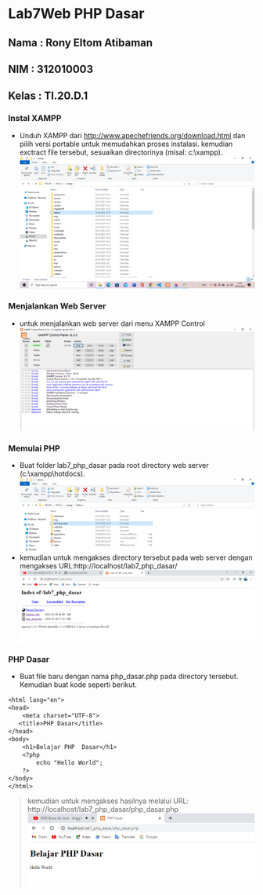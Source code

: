 # Lab7Web PHP Dasar
## Nama : Rony Eltom Atibaman
## NIM : 312010003
## Kelas : TI.20.D.1

### Instal XAMPP
* Unduh XAMPP dari http://www.apechefriends.org/download.html dan pilih versi portable untuk memudahkan proses instalasi. kemudian exctract file tersebut, sesuaikan directorinya (misal: c:\xampp).<br>
![Gambar1](screenshot/a.png)<br>

### Menjalankan Web Server
* untuk menjalankan web server dari menu XAMPP Control<br>
![gambar2](screenshot/b.png)<br>

### Memulai PHP
* Buat folder lab7_php_dasar pada root directory web server (c:\xampp\hotdocs).<br>
![gambar3](screenshot/c.png)<br>
* kemudian untuk mengakses directory tersebut pada web server dengan mengakses URL:http://localhost/lab7_php_dasar/ <br>
![gambar4](screenshot/d.png)

### PHP Dasar
* Buat file baru dengan nama php_dasar.php pada directory tersebut. Kemudian buat kode seperti berikut.<br>
```<!DOCTYPE html>
<html lang="en">
<head>
    <meta charset="UTF-8">
   <title>PHP Dasar</title>
</head>
<body>
    <h1>Belajar PHP  Dasar</h1>
    <?php
        echo "Hello World";
    ?>
</body>
</html>
```

> kemudian untuk mengakses hasilnya melalui URL: http://localhost/lab7_php_dasar/php_dasar.php<br>
![gambar5](screenshot/2.png)


